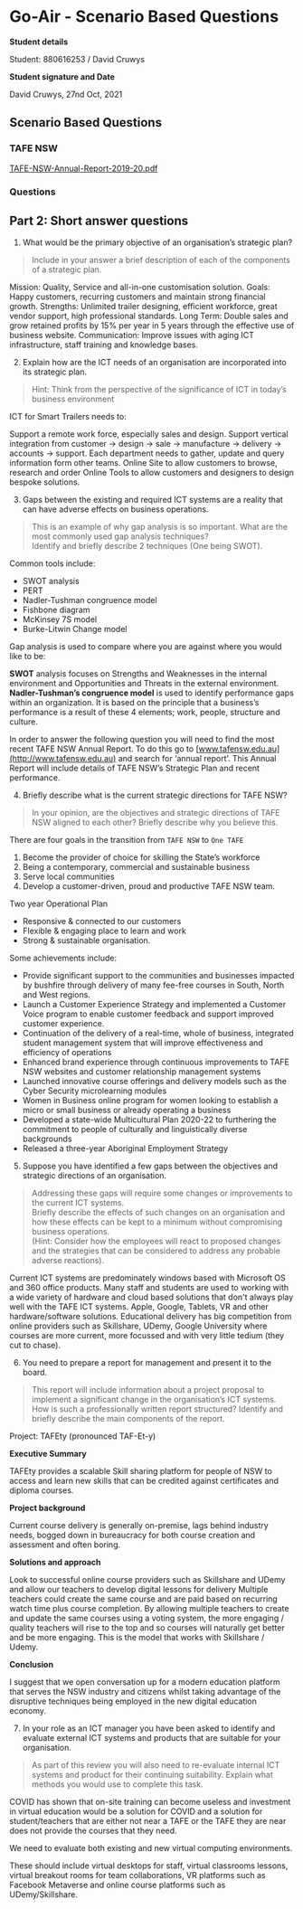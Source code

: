 # Go-Air - Scenario Based Questions

**Student details**

Student:  880616253 / David Cruwys

**Student signature and Date**

David Cruwys, 27nd Oct, 2021

## Scenario Based Questions


### TAFE NSW

[TAFE-NSW-Annual-Report-2019-20.pdf](https://www.tafensw.edu.au/documents/60140/283797/TAFE-NSW-Annual-Report-2019-20.pdf)

### **Questions**

## **Part 2: Short answer questions**


1. What would be the primary objective of an organisation’s strategic plan? 

> Include in your answer a brief description of each of the components of a strategic plan.

Mission: Quality, Service and all-in-one customisation solution.
Goals: Happy customers, recurring customers and maintain strong financial growth.
Strengths: Unlimited trailer designing, efficient workforce, great vendor support, high professional standards.
Long Term: Double sales and grow retained profits by 15% per year in 5 years through the effective use of business website.
Communication: Improve issues with aging ICT infrastructure, staff training and knowledge bases.

2. Explain how are the ICT needs of an organisation are incorporated into its strategic plan. 

> Hint: Think from the perspective of the significance of ICT in today’s business environment

ICT for Smart Trailers needs to:

Support a remote work force, especially sales and design.
Support vertical integration from customer -> design -> sale -> manufacture -> delivery -> accounts -> support. Each department needs to gather, update and query information form other teams.
Online Site to allow customers to browse, research and order
Online Tools to allow customers and designers to design bespoke solutions.

3. Gaps between the existing and required ICT systems are a reality that can have adverse effects on business operations.

> This is an example of why gap analysis is so important. What are the most commonly used gap analysis techniques?  
> Identify and briefly describe 2 techniques (One being SWOT).

Common tools include: 

- SWOT analysis
- PERT
- Nadler-Tushman congruence model
- Fishbone diagram
- McKinsey 7S model
- Burke-Litwin Change model

Gap analysis is used to compare where you are against where you would like to be:

**SWOT** analysis focuses on Strengths and Weaknesses in the internal environment and Opportunities and Threats in the external environment.
**Nadler-Tushman’s congruence model** is used to identify performance gaps within an organization. It is based on the principle that a business’s performance is a result of these 4 elements; work, people, structure and culture.



In order to answer the following question you will need to find the most recent TAFE NSW Annual Report. 
To do this go to [www.tafensw.edu.au](http://www.tafensw.edu.au) and search for ‘annual report’. 
This Annual Report will include details of TAFE NSW’s Strategic Plan and recent performance.

4. Briefly describe what is the current strategic directions for TAFE NSW? 

> In your opinion, are the objectives and strategic directions of TAFE NSW aligned to each other? Briefly describe why you believe this. 

There are four goals in the transition from `TAFE NSW` to `One TAFE`

1. Become the provider of choice for skilling the State’s workforce
2. Being a contemporary, commercial and sustainable business
3. Serve local communities
4. Develop a customer-driven, proud and productive TAFE NSW team.

Two year Operational Plan

- Responsive & connected to our customers
- Flexible & engaging place to learn and work
- Strong & sustainable organisation.

Some achievements include:

 - Provide significant support to the communities and businesses impacted by bushfire through delivery of many fee-free courses in South, North and West regions.
- Launch a Customer Experience Strategy and implemented a Customer Voice program to enable customer feedback and support improved customer experience.
- Continuation of the delivery of a real-time, whole of business, integrated student management system that will improve effectiveness and efficiency of operations
- Enhanced brand experience through continuous improvements to TAFE NSW websites and customer relationship management systems
- Launched innovative course offerings and delivery models such as the Cyber Security microlearning modules
- Women in Business online program for women looking to establish a micro or small business or already operating a business
- Developed a state-wide Multicultural Plan 2020-22 to furthering the commitment to people of culturally and linguistically diverse backgrounds
- Released a three-year Aboriginal Employment Strategy


5. Suppose you have identified a few gaps between the objectives and strategic directions of an organisation.

> Addressing these gaps will require some changes or improvements to the current ICT systems.  
> Briefly describe the effects of such changes on an organisation and how these effects can be kept to a minimum without compromising business operations.    
> (Hint: Consider how the employees will react to proposed changes and the strategies that can be considered to address any probable adverse reactions).

Current ICT systems are predominately windows based with Microsoft OS and 360 office products. Many staff and students are used to working with a wide variety of hardware and cloud based solutions that don't always play well with the TAFE ICT systems. Apple, Google, Tablets, VR and other hardware/software solutions.
Educational delivery has big competition from online providers such as Skillshare, UDemy, Google University where courses are more current, more focussed and with very little tedium (they cut to chase).


6. You need to prepare a report for management and present it to the board. 

> This report will include information about a project proposal to implement a significant change in the organisation’s ICT systems.
> How is such a professionally written report structured?  Identify and briefly describe the main components of the report.

Project: TAFEty (pronounced TAF-Et-y)

**Executive Summary**

TAFEty provides a scalable Skill sharing platform for people of NSW to access and learn new skills that can be credited against certificates and diploma courses.

**Project background**

Current course delivery is generally on-premise, lags behind industry needs, bogged down in bureaucracy for both course creation and assessment and often boring.

**Solutions and approach**

Look to successful online course providers such as Skillshare and UDemy and allow our teachers to develop digital lessons for delivery
Multiple teachers could create the same course and are paid based on recurring watch time plus course completion.
By allowing multiple teachers to create and update the same courses using a voting system, the more engaging / quality teachers will rise to the top and so courses will naturally get better and be more engaging. This is the model that works with Skillshare / Udemy.

**Conclusion**

I suggest that we open conversation up for a modern education platform that serves the NSW industry and citizens whilst taking advantage of the disruptive techniques being employed in the new digital education economy.


7. In your role as an ICT manager you have been asked to identify and evaluate external ICT systems and products that are suitable for your organisation. 

> As part of this review you will also need to re-evaluate internal ICT systems and product for their continuing suitability. 
> Explain what methods you would use to complete this task.

COVID has shown that on-site training can become useless and investment in virtual education would be a solution for COVID and a solution for student/teachers that are either not near a TAFE or the TAFE they are near does not provide the courses that they need.

We need to evaluate both existing and new virtual computing environments. 

These should include virtual desktops for staff, virtual classrooms lessons, virtual breakout rooms for team collaborations, VR platforms such as Facebook Metaverse and online course platforms such as UDemy/Skillshare.







